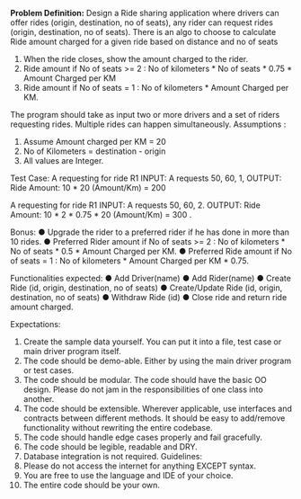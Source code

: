 **Problem Definition:**
Design a Ride sharing application where drivers can offer rides (origin, destination, no of seats), any rider
can request rides (origin, destination, no of seats).
There is an algo to choose to calculate Ride amount charged for a given ride based on distance and no of
seats
1. When the ride closes, show the amount charged to the rider.
2. Ride amount if No of seats >= 2 : No of kilometers * No of seats * 0.75 * Amount Charged per KM
3. Ride amount if No of seats = 1 : No of kilometers * Amount Charged per KM.

The program should take as input two or more drivers and a set of riders requesting rides. Multiple rides
can happen simultaneously.
Assumptions :
1. Assume Amount charged per KM = 20
2. No of Kilometers = destination - origin
3. All values are Integer.

Test Case:
A requesting for ride R1
INPUT: A requests 50, 60, 1,
OUTPUT: Ride Amount: 10 * 20 (Amount/Km) = 200
   
A requesting for ride R1
INPUT: A requests 50, 60, 2.
OUTPUT: Ride Amount: 10 * 2 * 0.75 * 20 (Amount/Km) = 300 .

Bonus:
● Upgrade the rider to a preferred rider if he has done in more than 10 rides.
● Preferred Rider amount if No of seats >= 2 : No of kilometers * No of seats * 0.5 * Amount
Charged per KM.
● Preferred Ride amount if No of seats = 1 : No of kilometers * Amount Charged per KM * 0.75.

Functionalities expected:
   ● Add Driver(name)
   ● Add Rider(name)
   ● Create Ride (id, origin, destination, no of seats)
   ● Create/Update Ride (id, origin, destination, no of seats)
   ● Withdraw Ride (id)
   ● Close ride and return ride amount charged.

Expectations:
1. Create the sample data yourself. You can put it into a file, test case or main driver program
   itself.
2. The code should be demo-able. Either by using the main driver program or test cases.
3. The code should be modular. The code should have the basic OO design. Please do not jam in
   the responsibilities of one class into another.
4. The code should be extensible. Wherever applicable, use interfaces and contracts between
   different methods. It should be easy to add/remove functionality without rewriting the entire
   codebase.
5. The code should handle edge cases properly and fail gracefully.
6. The code should be legible, readable and DRY.
7. Database integration is not required.
   Guidelines:
1. Please do not access the internet for anything EXCEPT syntax.
2. You are free to use the language and IDE of your choice.
3. The entire code should be your own.